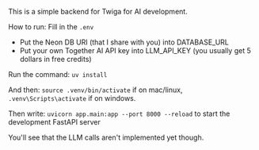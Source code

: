 This is a simple backend for Twiga for AI development.

How to run:
Fill in the `.env`
* Put the Neon DB URI (that I share with you) into DATABASE_URL
* Put your own Together AI API key into LLM_API_KEY (you usually get 5 dollars in free credits)

Run the command:
`uv install` 

And then:
`source .venv/bin/activate` if on mac/linux, `.venv\Scripts\activate` if on windows. 

Then write:
`uvicorn app.main:app --port 8000 --reload` to start the development FastAPI server

You'll see that the LLM calls aren't implemented yet though.
